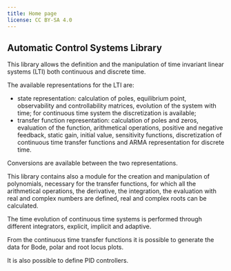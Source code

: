 ```yaml
---
title: Home page
license: CC BY-SA 4.0
---
```


## Automatic Control Systems Library

This library allows the definition and the manipulation of time invariant linear systems (LTI) both continuous and discrete time.

The available representations for the LTI are:

- state representation: calculation of poles, equilibrium point, observability and controllability matrices, evolution of the system with time; for continuous time system the discretization is available;
- transfer function representation: calculation of poles and zeros, evaluation of the function, arithmetical operations, positive and negative feedback, static gain, initial value, sensitivity functions, discretization of continuous time transfer functions and ARMA representation for discrete time.

Conversions are available between the two representations.

This library contains also a module for the creation and manipulation of polynomials, necessary for the transfer functions, for which all the arithmetical operations, the derivative, the integration, the evaluation with real and complex numbers are defined, real and complex roots can be calculated.

The time evolution of continuous time systems is performed through different integrators, explicit, implicit and adaptive.

From the continuous time transfer functions it is possible to generate the data for Bode, polar and root locus plots.

It is also possible to define PID controllers.
